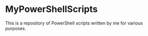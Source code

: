 # MyPowerShellScripts

This is a repository of PowerShell scripts written by me for various purposes.